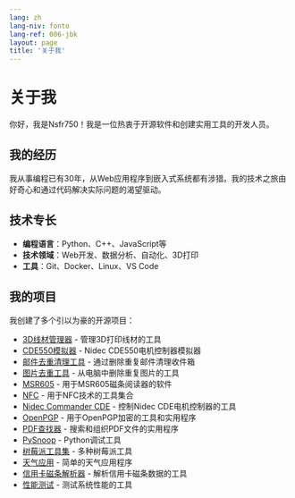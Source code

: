 ```yaml
---
lang: zh
lang-niv: fonto
lang-ref: 006-jbk
layout: page
title: '关于我'
---
```


# 关于我

你好，我是Nsfr750！我是一位热衷于开源软件和创建实用工具的开发人员。

## 我的经历

我从事编程已有30年，从Web应用程序到嵌入式系统都有涉猎。我的技术之旅由好奇心和通过代码解决实际问题的渴望驱动。

## 技术专长

- **编程语言**：Python、C++、JavaScript等
- **技术领域**：Web开发、数据分析、自动化、3D打印
- **工具**：Git、Docker、Linux、VS Code

## 我的项目

我创建了多个引以为豪的开源项目：

- [3D线材管理器](https://github.com/Nsfr750/3D_Filament_Manager) - 管理3D打印线材的工具
- [CDE550模拟器](https://github.com/Nsfr750/CDE550-sim) - Nidec CDE550电机控制器模拟器
- [邮件去重清理工具](https://github.com/Nsfr750/EmailDuplicateCleaner) - 通过删除重复邮件清理收件箱
- [图片去重工具](https://github.com/Nsfr750/Images-Deduplicator) - 从电脑中删除重复图片的工具
- [MSR605](https://github.com/Nsfr750/MSR605) - 用于MSR605磁条阅读器的软件
- [NFC](https://github.com/Nsfr750/NFC) - 用于NFC技术的工具集合
- [Nidec Commander CDE](https://github.com/Nsfr750/Nidec_CommanderCDE) - 控制Nidec CDE电机控制器的工具
- [OpenPGP](https://github.com/Nsfr750/OpenPGP) - 用于OpenPGP加密的工具和实用程序
- [PDF查找器](https://github.com/Nsfr750/PDF_Finder) - 搜索和组织PDF文件的实用程序
- [PySnoop](https://github.com/Nsfr750/PySnoop) - Python调试工具
- [树莓派工具集](https://github.com/Nsfr750/raspy_utility) - 多种树莓派工具
- [天气应用](https://github.com/Nsfr750/weather) - 简单的天气应用程序
- [信用卡磁条解析器](https://github.com/Nsfr750/credit_card_stripe_parser) - 解析信用卡磁条数据的工具
- [性能测试](https://github.com/Nsfr750/benchmark) - 测试系统性能的工具
